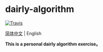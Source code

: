 # dairly-algorithm
[![Travis](https://img.shields.io/badge/language-C-green.svg)]()

[简体中文](./README.en.md) | English

**This is a personal dairly algorithm exercise。**
